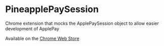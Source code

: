 # PineapplePaySession
Chrome extension that mocks the ApplePaySession object to allow easier development of ApplePay

Available on the [Chrome Web Store](https://chrome.google.com/webstore/detail/pineapple-pay/pkohlkkjckhbnapmcmodmnimndfcgpll "Chrome Web Store")
